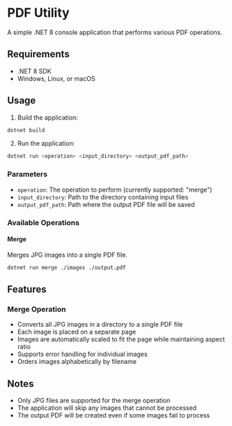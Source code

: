 # PDF Utility

A simple .NET 8 console application that performs various PDF operations.

## Requirements

- .NET 8 SDK
- Windows, Linux, or macOS

## Usage

1. Build the application:
```bash
dotnet build
```

2. Run the application:
```bash
dotnet run <operation> <input_directory> <output_pdf_path>
```

### Parameters

- `operation`: The operation to perform (currently supported: "merge")
- `input_directory`: Path to the directory containing input files
- `output_pdf_path`: Path where the output PDF file will be saved

### Available Operations

#### Merge
Merges JPG images into a single PDF file.
```bash
dotnet run merge ./images ./output.pdf
```

## Features

### Merge Operation
- Converts all JPG images in a directory to a single PDF file
- Each image is placed on a separate page
- Images are automatically scaled to fit the page while maintaining aspect ratio
- Supports error handling for individual images
- Orders images alphabetically by filename

## Notes

- Only JPG files are supported for the merge operation
- The application will skip any images that cannot be processed
- The output PDF will be created even if some images fail to process 
